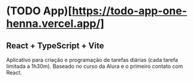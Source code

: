 # (TODO App)[https://todo-app-one-henna.vercel.app/]
## React + TypeScript + Vite

Aplicativo para criação e programação de tarefas diárias (cada tarefa limitada a 1h30m).
Baseado no curso da Alura e o primeiro contato com React. 
